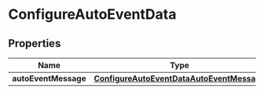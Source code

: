 

# ConfigureAutoEventData


## Properties

| Name | Type | Description | Notes |
|------------ | ------------- | ------------- | -------------|
|**autoEventMessage** | [**ConfigureAutoEventDataAutoEventMessage**](ConfigureAutoEventDataAutoEventMessage.md) |  |  [optional] |



